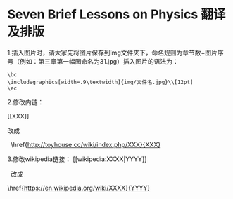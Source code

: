 # Seven Brief Lessons on Physics 翻译及排版

1.插入图片时，请大家先将图片保存到img文件夹下，命名规则为章节数+图片序号（例如：第三章第一幅图命名为31.jpg）插入图片的语法为：
	
	\bc
	\includegraphics[width=.9\textwidth]{img/文件名.jpg}\\[12pt]
	\ec

2.修改内链：

   [[XXX]]
  
   改成
   
   \href{http://toyhouse.cc/wiki/index.php/XXX}{XXX}

3.修改wikipedia链接：
   [[wikipedia:XXXX|YYYY]]
   
   改成
   
   \href{https://en.wikipedia.org/wiki/XXXX}{YYYY}

